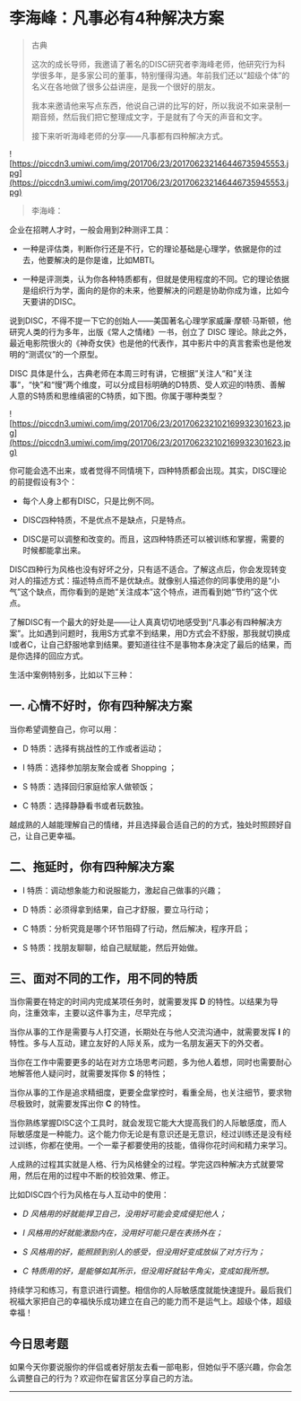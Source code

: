 # 李海峰：凡事必有4种解决方案

> 古典
> 
> 这次的成长导师，我邀请了著名的DISC研究者李海峰老师，他研究行为科学很多年，是多家公司的董事，特别懂得沟通。年前我们还以“超级个体”的名义在各地做了很多公益讲座，是我一个很好的朋友。
> 
> 我本来邀请他来写点东西，他说自己讲的比写的好，所以我说不如来录制一期音频，然后我们把它整理成文字，于是就有了今天的声音和文字。
> 
> 接下来听听海峰老师的分享——凡事都有四种解决方式。

![https://piccdn3.umiwi.com/img/201706/23/201706232146446735945553.jpg](https://piccdn3.umiwi.com/img/201706/23/201706232146446735945553.jpg)

> 李海峰：

企业在招聘人才时，一般会用到2种测评工具：

* 一种是评估类，判断你行还是不行，它的理论基础是心理学，依据是你的过去，他要解决的是你是谁，比如MBTI。

* 一种是评测类，认为你各种特质都有，但就是使用程度的不同。它的理论依据是组织行为学，面向的是你的未来，他要解决的问题是协助你成为谁，比如今天要讲的DISC。

说到DISC，不得不提一下它的创始人——美国著名心理学家威廉·摩顿·马斯顿，他研究人类的行为多年，出版《常人之情绪》一书，创立了 DISC 理论。除此之外，最近电影院很火的《神奇女侠》也是他的代表作，其中影片中的真言套索也是他发明的“测谎仪”的一个原型。

DISC 具体是什么，古典老师在本周三时有讲，它根据”关注人“和”关注事“，“快”和“慢”两个维度，可以分成目标明确的D特质、受人欢迎的I特质、善解人意的S特质和思维缜密的C特质，如下图。你属于哪种类型？

![https://piccdn3.umiwi.com/img/201706/23/201706232102169932301623.jpg](https://piccdn3.umiwi.com/img/201706/23/201706232102169932301623.jpg)

你可能会选不出来，或者觉得不同情境下，四种特质都会出现。其实，DISC理论的前提假设有3个：

* 每个人身上都有DISC，只是比例不同。

* DISC四种特质，不是优点不是缺点，只是特点。

* DISC是可以调整和改变的。而且，这四种特质还可以被训练和掌握，需要的时候都能拿出来。

DISC四种行为风格也没有好坏之分，只有适不适合。了解这点后，你会发现转变对人的描述方式：描述特点而不是优缺点。就像别人描述你的同事使用的是“小气”这个缺点，而你看到的是她“关注成本”这个特点，进而看到她“节约”这个优点。

了解DISC有一个最大的好处是——让人真真切切地感受到“凡事必有四种解决方案”。比如遇到问题时，我用S方式拿不到结果，用D方式会不舒服，那我就切换成I或者C，让自己舒服地拿到结果。要知道往往不是事物本身决定了最后的结果，而是你选择的回应方式。

生活中案例特别多，比如以下三种：

## 一. 心情不好时，你有四种解决方案

当你希望调整自己，你可以用：

* D 特质：选择有挑战性的工作或者运动；

* I 特质：选择参加朋友聚会或者 Shopping ；

* S 特质：选择回归家庭给家人做顿饭；

* C 特质：选择静静看书或者玩数独。

越成熟的人越能理解自己的情绪，并且选择最合适自己的的方式，独处时照顾好自己，让自己更幸福。

## 二、拖延时，你有四种解决方案

* I 特质：调动想象能力和说服能力，激起自己做事的兴趣；

* D 特质：必须得拿到结果，自己才舒服，要立马行动；

* C 特质：分析究竟是哪个环节阻碍了行动，然后解决，程序开启；

* S 特质：找朋友聊聊，给自己赋赋能，然后开始做。

## 三、面对不同的工作，用不同的特质

当你需要在特定的时间内完成某项任务时，就需要发挥 **D** 的特性。以结果为导向，注重效率，主要以这件事为主，尽早完成；

当你从事的工作是需要与人打交道，长期处在与他人交流沟通中，就需要发挥 **I** 的特性。多与人互动，建立友好的人际关系，成为一名朋友遍天下的外交者。

当你在工作中需要更多的站在对方立场思考问题，多为他人着想，同时也需要耐心地解答他人疑问时，就需要发挥你 **S** 的特性；

当你从事的工作是追求精细度，更要全盘掌控时，看重全局，也关注细节，要求物尽极致时，就需要发挥出你 **C** 的特性。

当你熟练掌握DISC这个工具时，就会发现它能大大提高我们的人际敏感度，而人际敏感度是一种能力。这个能力你无论是有意识还是无意识，经过训练还是没有经过训练，你都在使用。一个一辈子都要使用的技能，值得你花时间和精力来学习。

人成熟的过程其实就是人格、行为风格健全的过程。学完这四种解决方式就要常用，然后在用的过程中不断的校验效果、修正。

比如DISC四个行为风格在与人互动中的使用：

* *D 风格用的好就能捍卫自己，没用好可能会变成侵犯他人；* 

* *I 风格用的好就能激励内在，没用好可能只是在表扬外在；* 

* *S 风格用的好，能照顾到别人的感受，但没用好变成放纵了对方行为；* 

* *C 特质用的好，是能够如其所示，但没用好就钻牛角尖，变成如我所想。* 

持续学习和练习，有意识进行调整。相信你的人际敏感度就能快速提升。最后我们祝福大家把自己的幸福快乐成功建立在自己的能力而不是运气上。超级个体，超级幸福！

## 今日思考题

如果今天你要说服你的伴侣或者好朋友去看一部电影，但她似乎不感兴趣，你会怎么调整自己的行为？欢迎你在留言区分享自己的方法。

---
